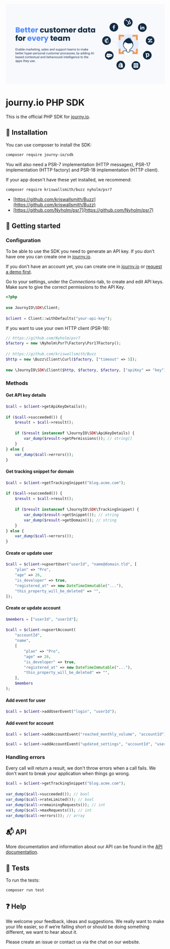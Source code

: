 [![journy.io](banner.png)](https://journy.io/?utm_source=github&utm_content=readme-php-sdk)

# journy.io PHP SDK

This is the official PHP SDK for [journy.io](https://journy.io?utm_source=github&utm_content=readme-php-sdk).

## 💾 Installation

You can use composer to install the SDK:

```bash
composer require journy-io/sdk
```

You will also need a PSR-7 implementation (HTTP messages), PSR-17 implementation (HTTP factory) and PSR-18 implementation (HTTP client).

If your app doesn't have these yet installed, we recommend:

```bash
composer require kriswallsmith/buzz nyholm/psr7
```

* [https://github.com/kriswallsmith/Buzz](https://github.com/kriswallsmith/Buzz)
* [https://github.com/Nyholm/psr7](https://github.com/Nyholm/psr7)


## 🔌 Getting started

### Configuration

To be able to use the SDK you need to generate an API key. If you don't have one you can create one in [journy.io](https://app.journy.io?utm_source=github&utm_content=readme-php-sdk).

If you don't have an account yet, you can create one in [journy.io](https://app.journy.io/register?utm_source=github&utm_content=readme-php-sdk) or [request a demo first](https://www.journy.io/book-demo?utm_source=github&utm_content=readme-php-sdk).

Go to your settings, under the *Connections*-tab, to create and edit API keys. Make sure to give the correct permissions to the API Key.

```php
<?php

use JournyIO\SDK\Client;

$client = Client::withDefaults("your-api-key");
```

If you want to use your own HTTP client (PSR-18):

```php
// https://github.com/Nyholm/psr7
$factory = new \Nyholm\Psr7\Factory\Psr17Factory();

// https://github.com/kriswallsmith/Buzz
$http = new \Buzz\Client\Curl($factory, ["timeout" => 5]);

new \JournyIO\SDK\Client($http, $factory, $factory, ["apiKey" => "key"]);
```

### Methods

#### Get API key details

```php
$call = $client->getApiKeyDetails();

if ($call->succeeded()) {
    $result = $call->result();

    if ($result instanceof \JournyIO\SDK\ApiKeyDetails) {
        var_dump($result->getPermissions()); // string[]
    }
} else {
    var_dump($call->errors());
}
```

#### Get tracking snippet for domain

```php
$call = $client->getTrackingSnippet("blog.acme.com");

if ($call->succeeded()) {
    $result = $call->result();

    if ($result instanceof \JournyIO\SDK\TrackingSnippet) {
        var_dump($result->getSnippet()); // string
        var_dump($result->getDomain()); // string
    }
} else {
    var_dump($call->errors());
}
```

#### Create or update user

```php
$call = $client->upsertUser("userId", "name@domain.tld", [
    "plan" => "Pro",
    "age" => 26,
    "is_developer" => true,
    "registered_at" => new DateTimeImmutable("..."),
    "this_property_will_be_deleted" => "",
]);
```

#### Create or update account

```php
$members = ["userId", "userId"];

$call = $client->upsertAccount(
    "accountId",
    "name",
    [
        "plan" => "Pro",
        "age" => 26,
        "is_developer" => true,
        "registered_at" => new DateTimeImmutable("..."),
        "this_property_will_be_deleted" => "",
    ],
    $members
);
```

#### Add event for user

```php
$call = $client->addUserEvent("login", "userId");
```

#### Add event for account

```php
$call = $client->addAccountEvent("reached_monthly_volume", "accountId");
```

```php
$call = $client->addAccountEvent("updated_settings", "accountId", "userId");
```

### Handling errors

Every call will return a result, we don't throw errors when a call fails. We don't want to break your application when things go wrong.

```php
$call = $client->getTrackingSnippet("blog.acme.com");

var_dump($call->succeeded()); // bool
var_dump($call->rateLimited()); // bool
var_dump($call->remainingRequests()); // int
var_dump($call->maxRequests()); // int
var_dump($call->errors()); // array
```

## 📬 API

More documentation and information about our API can be found in the [API documentation](https://journy-io.readme.io/reference).

## 💯 Tests

To run the tests:

```bash
composer run test
```

## ❓ Help

We welcome your feedback, ideas and suggestions. We really want to make your life easier, so if we’re falling short or should be doing something different, we want to hear about it.

Please create an issue or contact us via the chat on our website.
